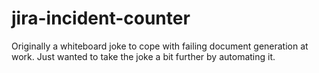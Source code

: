# jira-incident-counter

Originally a whiteboard joke to cope with failing document generation at work. Just wanted to take the joke a bit further by automating it.

